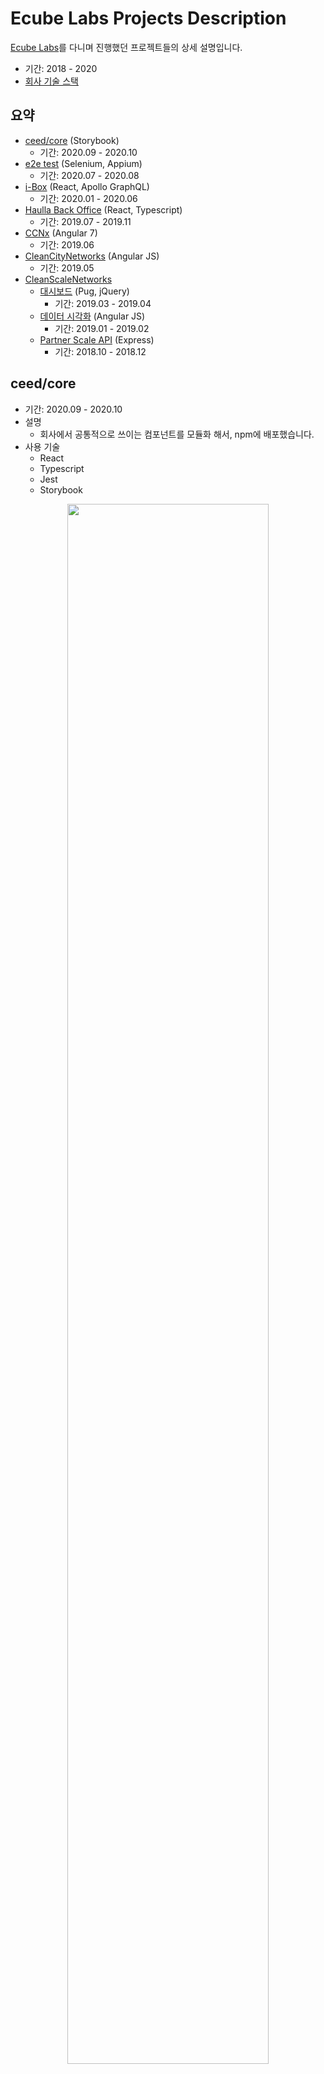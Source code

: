 # Ecube Labs Projects Description

[Ecube Labs](https://www.ecubelabs.com)를 다니며 진행했던 프로젝트들의 상세 설명입니다.

- 기간: 2018 - 2020
- [회사 기술 스택](./tech.md)

## 요약

- [ceed/core](#ceedcore) (Storybook)
  - 기간: 2020.09 - 2020.10
- [e2e test](#e2e-test) (Selenium, Appium)
  - 기간: 2020.07 - 2020.08
- [i-Box](#i-Box) (React, Apollo GraphQL)
  - 기간: 2020.01 - 2020.06
- [Haulla Back Office](#haulla-back-office-%EC%9B%B9-%ED%94%84%EB%A1%A0%ED%8A%B8-%EA%B0%9C%EB%B0%9C) (React, Typescript)
  - 기간: 2019.07 - 2019.11
- [CCNx](#ccnx-%EC%9C%A0%EC%A7%80%EB%B3%B4%EC%88%98) (Angular 7)
  - 기간: 2019.06
- [CleanCityNetworks](#cleancitynetworks-ccn-%EC%9C%A0%EC%A7%80%EB%B3%B4%EC%88%98) (Angular JS)
  - 기간: 2019.05
- [CleanScaleNetworks](#cleanscalenetworks-csn-%EA%B0%9C%EB%B0%9C)
  - [대시보드](#partner-scale-api-%EB%8C%80%EC%8B%9C%EB%B3%B4%EB%93%9C-%EA%B0%9C%EB%B0%9C) (Pug, jQuery)
    - 기간: 2019.03 - 2019.04
  - [데이터 시각화](#%EA%B3%84%EA%B7%BC-%EB%8D%B0%EC%9D%B4%ED%84%B0%EB%A5%BC-%EC%95%B5%EA%B7%A4%EB%9F%AC%EB%A1%9C-%EC%8B%9C%EA%B0%81%ED%99%94) (Angular JS)
    - 기간: 2019.01 - 2019.02
  - [Partner Scale API](#partner-scale-api-%EA%B0%9C%EB%B0%9C) (Express)
    - 기간: 2018.10 - 2018.12

## ceed/core

- 기간: 2020.09 - 2020.10
- 설명
  - 회사에서 공통적으로 쓰이는 컴포넌트를 모듈화 해서, npm에 배포했습니다.
- 사용 기술
  - React
  - Typescript
  - Jest
  - Storybook

<p align="center"><img src="./img/storybook.png" width="80%" /></p>

## e2e test

- 기간: 2020.07 - 2020.08
- 설명
  - e2e 테스트를 위한 환경을 구축하고 테스트 코드를 작성했습니다.
- 사용 기술
  - React, React Native
  - Typescript
  - Jest
  - Selenium
  - Appium
  - wd(Web Driver)
- 기억에 남는 점
  - Animated.View 로 컴포넌트가 감싸져 있을 경우, 컴포넌트에 이벤트를 전달할 때 XPath를 사용해야만 합니다.
  - accessibilityId 로 컴포넌트에 접근하거나, 이벤트를 전달할 경우 IOS 환경에서 의도치 않은 현상이 발생하거나, 반응하지 않는 경우가 많았습니다.
  - 테스트 환경을 구축하더라도, 팀원 모두가 e2e-test 에 관심을 보여주지 않는다면 테스트 자동화가 문화로 정착하기 어렵다는 점을 알게 되었습니다.

<p align="center"><img src="./img/appium-login.gif" width="80%" /></p>

<p align="center"><img src="./img/selenium-login.gif" width="80%" /></p>

## i-Box 웹 프론트 개발

- 기간: 2020.01 - 2020.06
- 설명
  - 이치카와시에 설치된 스마트 공공 쓰레기통입니다.
  - 쓰레기를 누가, 언제, 어디서, 얼마나 버렸는지 추적해서 버린 사람에게 비용을 청구합니다.
  - 웹 혹은 앱을 통해 받은 QR 이미지로, 사용자 인증을 합니다.
  - 이치카와시의 공무원은 i-Box의 기록을 관리자로 모니터링할 수 있습니다.
- 사용 기술
  - React
  - Typescript
  - Redux, redux-observable
  - RxJS, lodash
  - graphql, apollo, apollo-boost, apollo-react-hooks
  - Reactotron
  - intl, react-intl
- 기억에 남는 점
  - 비동기를 커스텀 훅을 사용해 처리해서, 리액트 훅에 대한 이해도가 많이 올라갔습니다.
    - GraphQL API 호출을 모두 커스텀 훅으로 비동기 처리했습니다.
  - 자바스크립트로 바이너리 스트림을 다루는 경험을 해볼 수 있었습니다.
    - QR 이미지를 생성 후 압축해서 업로드하거나 다운받는 작업을 할때, 일반 JSON 텍스트와 달리 바이너리 데이터에 맞게 소켓통신을 해야했습니다.

<p align="center">|<img src="./img/i-Box.png" width="50%" />|<img src="./img/i-Box.gif" width="40%" />|</p>

## Haulla Back Office 웹 프론트 개발

- 기간: 2019.07 - 2019.11
- 제품 소개: <https://www.haulla.com/>
- 설명
  - Haulla 는 쓰레기 수거자(Hauler)와 배출자(Generator)를 연결해주는 매칭 플랫폼입니다.
  - 일반 사용자(Hauler와 Generator)는 모바일 앱을 통해 매칭 서비스를 이용합니다.
  - 관리자(쓰레기 수거 회사)는 Back Office 웹을 통해 쓰레기 수거 서비스의 모니터링 및 관리를 할 수 있습니다.
- 사용 기술
  - React, Next.js
  - Typescript
  - Redux, redux-observable
  - Rxjs, lodash
  - axios, axios-observable
  - Material-UI
- 기억에 남는 점
  - 빈번한 설계의 변경으로 고통받았습니다.
  - 기획이 바뀌는가 하면, 사용할 프레임워크와 라이브러리 또한 자주 바뀌었습니다.
  - 가령 시작할 때는 Next.js를 이용해 만들었는데, 이후 설계가 바뀌어서 바벨과 웹펙 만을 이용한 리액트 프로젝트로 다시 만들어야 했습니다.
  - 신중하고 단단한 설계가 얼마나 중요한지 몸소 느꼈습니다.

<p align="center"><img src="./img/haulla.png" width="60%" /></p>

## CCNx 유지보수

- 기간: 2019.06
- 제품 소개: <https://www.ecubelabs.com/fleet-management-platform/>
- 설명
  - 앱으로 등록된 쓰레기 수거 차량을 관리하고, 최적화된 경로 안내를 하는 웹 서비스입니다.
- 사용 기술
  - Angular 7
  - Koa
  - Swagger

<p align="center"><img src="./img/ccnx.png" width="60%" /></p>

## CleanCityNetworks (CCN) 유지보수

- 기간: 2019.05
- 제품 소개: <https://www.ecubelabs.com/waste-analytics-platform/>
- 설명
  - 스마트 쓰레기통으로 수집한 데이터를 시각화해서 보여주는 웹 서비스입니다.
- 사용 기술
  - Angular JS

<p align="center"><img src="./img/ccn.png" width="60%" /></p>

## CleanScaleNetworks (CSN) 개발

- 기간: 2018.10 - 2019.04
- 설명
  - 쓰레기 매립지에서 무게를 측정하는 계근 작업을 자동화, 온라인화 했습니다.
  - CSN 개발 이전에는, 오프라인으로 수집한 계근 데이터가 담긴 USB를 몇개월마다 정부 시청에 물리적으로 전달해야하는 번거로움이 있었습니다.
  - Partner Scale API를 통해 하드웨어로 측정된 계근 데이터를 등록, 수정, 삭제합니다.
  - 대시 보드를 통해 API 사용량을 확인하고, 외부 업체에게 요금을 청구합니다.
  - 회사 서버의 계근 데이터를 시각화하여, CCN 의 추가 기능으로 제공합니다.

<p align="center"><img src="./img/csn.png" width="60%" /></p>

### Partner Scale API 대시보드 개발

- 기간: 2019.03 - 2019.04
- 설명
  - Scale API 의 사용량을 시각화한 대시보드 입니다.
  - API 사용량에 따라, 외부 업체에게 금액을 청구하기 위해 쓰였습니다.
  - 기존에 개발된 API 대시보드에, Scale API 사용량이 표시될 수 있도록 기능을 추가했습니다.
- 사용 기술
  - Pug를 통한 SSR
  - jQuery
  - Semantic UI
- 기억에 남는 점
  - 웹 프론트에서는 기술이 정말 순식간에 생겼다가, 인기가 식는다는 점을 느꼈습니다.
  - Pug의 인기가 식은 것처럼, 앵귤러와 리액트도 언젠가 그렇게 되지 않을까라는 생각이 들었습니다.
  - 이때부터 "유행을 타지 않는 기술이란 무엇일까?", "나는 앞으로 무얼 공부해야하나?" 같은 고민을 하게 되었습니다.

### 계근 데이터를 앵귤러로 시각화

- 기간: 2019.01 - 2019.02
- 설명
  - 회사 서버의 계근 데이터를 공무원들이 GUI를 통해 조회할 수 있게끔, 데이터를 시각화 한 프로젝트입니다.
- 사용 기술
  - Angular JS
  - axios
  - Nginx
- 기억에 남는 점
  - 토큰을 통한 로그인과 인증 과정의 설계가, 예상 이상으로 재미있었습니다.

<p align="center"><img src="./img/login_1.jpeg" width="60%" /></p>
<p align="center"><img src="./img/login_2.png" width="60%" /></p>

### Partner Scale API 개발

- 기간: 2018.10 - 2018.12
- 링크: <https://doc.cleancitynetworks.com/partner-scale-api-doc/>
- 설명
  - 계근 하드웨어에서 측정된 데이터를 회사 서버에 등록, 수정, 삭제 할 수 있는 API 입니다.
- 사용 기술
  - Express
  - apiDoc
  - MySQL
  - JWT
- 기억에 남는 점
  - JWT를 이용한 외부 인증 방식을 제공했는데, 토큰의 권한을 파싱할때 비트 단위 연산이 사용되어 어려움을 겪었습니다.
  - 하드웨어를 제조하는 파트너사가 퍼센트 인코딩을 지원해 달라고 요청했습니다.
    - 결국 해당 파트너사를 위해 퍼센트 인코딩을 지원하는 미들웨어를 따로 개발해야 했습니다.
